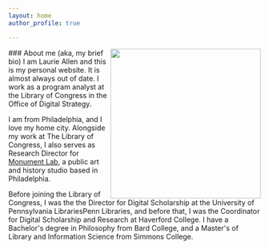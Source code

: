 ```yaml
---
layout: home
author_profile: true

---
```


<img src="/assets/images/Laurie-talky.jpg" align="right" class="img-responsive img-thumbnail" width="300px"/>
### About me (aka, my brief bio)
I am Laurie Allen and this is my personal website. It is almost always out of date. I work as a program analyst at the Library of Congress in the Office of Digital Strategy.

I am from Philadelphia, and I love my home city. Alongside my work at The Library of Congress, I also serves as Research Director for [Monument Lab](http://monumentlab.com/), a public art and history studio based in Philadelphia.

Before joining the Library of Congress, I was the the Director for Digital Scholarship at the University of Pennsylvania LibrariesPenn Libraries, and before that, I was the Coordinator for Digital Scholarship and Research at Haverford College. I have a Bachelor's degree in Philosophy from Bard College, and a Master's of Library and Information Science from Simmons College.
